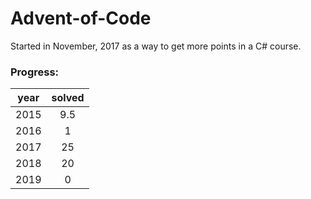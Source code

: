 # Advent-of-Code

Started in November, 2017 as a way to get more points in a C# course. 

### Progress:
| year | solved |
| :--: | :----: |
| 2015 | 9.5 |
| 2016 | 1 |
| 2017 | 25 |
| 2018 | 20 |
| 2019 | 0 |
